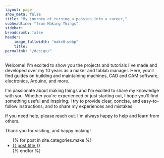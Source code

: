 ```yaml
---
layout: page
show_meta: false
title: "My journey of turning a passion into a career,"
subheadline: "from Making Things"
sidebar: 
breadcrumb: false
header:
    image_fullwidth: "make0.webp"
    title: 
permalink: "/design/"
---
```


Welcome! I'm excited to show you the projects and tutorials I've made and developed over my 10 years as a maker and fablab manager. Here, you'll find guides on building and maintaining machines, CAD and CAM software, electronics, Arduino, and more.

I'm passionate about making things and I'm excited to share my knowledge with you. Whether you're experienced or just starting out, I hope you'll find something useful and inspiring. I try to provide clear, concise, and easy-to-follow instructions, and to share my experiences and mistakes.

If you need help, please reach out. I'm always happy to help and learn from others.

Thank you for visiting, and happy making!


<ul>
    {% for post in site.categories.make %}
    <li><a href="{{ site.url }}{{ site.baseurl }}{{ post.url }}">{{ post.title }}</a></li>
    {% endfor %}
</ul>